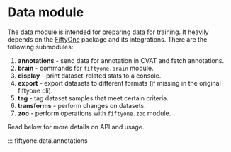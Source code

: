 # Data module

The data module is intended for preparing data for training. 
It heavily depends on the [FiftyOne](https://voxel51.com/docs/fiftyone/index.html) package
and its integrations. 
There are the following submodules:

1. **annotations** - send data for annotation in CVAT and fetch annotations.
2. **brain** - commands for `fiftyone.brain` module.
3. **display** - print dataset-related stats to a console.
4. **export** - export datasets to different formats (if missing in the original fiftyone cli).
5. **tag** - tag dataset samples that meet certain criteria.
6. **transforms** - perform changes on datasets.
7. **zoo** - perform operations with `fiftyone.zoo` module.

Read below for more details on API and usage.

::: fiftyone.data.annotations